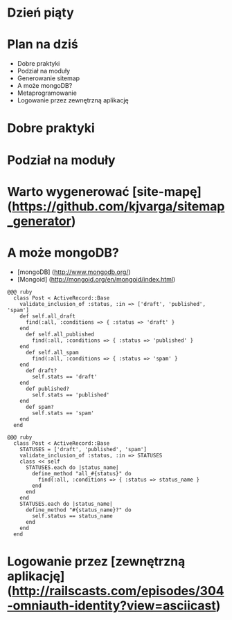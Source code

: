 <!SLIDE title-slide transition=fade>

# Dzień piąty #

<!SLIDE smaller bullets incremental transition=fade>

# Plan na dziś #
  
  * Dobre praktyki
  * Podział na moduły
  * Generowanie sitemap
  * A może mongoDB?
  * Metaprogramowanie
  * Logowanie przez zewnętrzną aplikację

<!SLIDE smaller transition=fade>

# Dobre praktyki

<!SLIDE smaller transition=fade>

# Podział na moduły

<!SLIDE smaller transition=fade>

# Warto wygenerować [site-mapę] (https://github.com/kjvarga/sitemap_generator)

<!SLIDE smaller bullets incremental transition=fade>

# A może mongoDB?

  * [mongoDB] (http://www.mongodb.org/)
  * [Mongoid] (http://mongoid.org/en/mongoid/index.html)

<!SLIDE smaller transition=fade>

    @@@ ruby
      class Post < ActiveRecord::Base
        validate_inclusion_of :status, :in => ['draft', 'published', 'spam']
        def self.all_draft
          find(:all, :conditions => { :status => 'draft' }
        end
          def self.all_published
            find(:all, :conditions => { :status => 'published' }
        end
          def self.all_spam
            find(:all, :conditions => { :status => 'spam' }
        end
          def draft?
            self.stats == 'draft'
        end
          def published?
            self.stats == 'published'
        end
          def spam?
            self.stats == 'spam'
        end
      end

<!SLIDE smaller transition=fade>

    @@@ ruby
      class Post < ActiveRecord::Base
        STATUSES = ['draft', 'published', 'spam']
        validate_inclusion_of :status, :in => STATUSES
        class << self
          STATUSES.each do |status_name|
            define_method "all_#{status}" do
              find(:all, :conditions => { :status => status_name }
            end
          end
        end
        STATUSES.each do |status_name|
          define_method "#{status_name}?" do
            self.status == status_name
          end
        end
      end

<!SLIDE smaller bullets incremental transition=fade>

# Logowanie przez [zewnętrzną aplikację] (http://railscasts.com/episodes/304-omniauth-identity?view=asciicast)